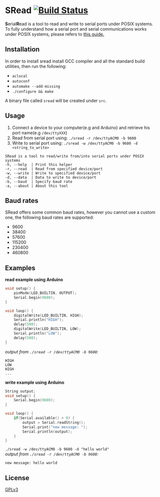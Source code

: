 # SRead [![Build Status](https://travis-ci.com/ice-bit/SRead.svg?branch=master)](https://travis-ci.com/ice-bit/SRead)

**S**erial**R**ead is a tool to read and write to serial ports under POSIX systems.  
To fully understand how a serial port and serial communications works under POSIX systems, please refers to [this guide.](https://www.cmrr.umn.edu/~strupp/serial.html)

## Installation
In order to install sread install GCC compiler and all the standard build utilities, then run the following:  
- `aclocal`  
- `autoconf`  
- `automake --add-missing`  
- `./configure && make`  

A binary file called `sread` will be created under `src`.

## Usage
1. Connect a device to your computer(e.g and Arduino) and retrieve his port name(e.g `/dev/ttyXXX`)  
2. Read from serial port using: `./sread -r /dev/ttyACM0 -b 9600`  
3. Write to serial port using: `./sread -w /dev/ttyACM0 -b 9600 -d <string_to_write>`  

```
SRead is a tool to read/write from/into serial ports under POSIX systems
-h, --help  | Print this helper
-r, --read  | Read from specified device/port
-w, --write | Write to specified device/port
-d, --data  | Data to write to device/port
-b, --baud  | Specify baud rate
-a, --about | About this tool
```
## Baud rates
SRead offers some common baud rates, however you cannot use a custom one, the following baud rates are supported:  
- 9600  
- 38400  
- 57600  
- 115200  
- 230400  
- 460800  

## Examples
**read example using Arduino**  
```c++
void setup() {
    pinMode(LED_BUILTIN, OUTPUT);
    Serial.begin(9600);
}

void loop() {
    digitalWrite(LED_BUILTIN, HIGH);
    Serial.println("HIGH");
    delay(500);
    digitalWrite(LED_BUILTIN, LOW);
    Serial.println("LOW");
    delay(500);
}
```
_output from `./sread -r /dev/ttyACM0 -b 9600`:_
```
HIGH
LOW
HIGH
...
```

**write example using Arduino**
```c++
String output;
void setup() {
    Serial.begin(9600);
}

void loop() {
    if(Serial.available() > 0) {
        output = Serial.readString();
        Serial.print("new message: ");
        Serial.println(output);
    }
}
```

`./sread -w /dev/ttyACM0 -b 9600 -d "hello world"`  
_output from `./sread -r /dev/ttyACM0 -b 9600`:_  
```
new message: hello world
```

## License
[GPLv3](https://choosealicense.com/licenses/gpl-3.0/)
